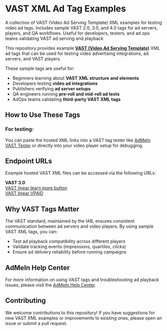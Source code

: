 # VAST XML Ad Tag Examples 
A collection of VAST (Video Ad Serving Template) XML examples for testing video ad tags. Includes sample VAST 2.0, 3.0, and 4.0 tags for ad servers, players, and QA workflows. Useful for developers, testers, and ad ops teams validating VAST ad serving and playback 

This repository provides example **[VAST (Video Ad Serving Template)](https://iabtechlab.com/standards/vast/)** XML ad tags that can be used for testing video advertising integrations, ad servers, and VAST players.  

These sample tags are useful for:  
- Beginners learning about **VAST XML structure and elements**
- Developers testing **video ad integrations**  
- Publishers verifying **ad server setups**  
- QA engineers running **pre-roll and mid-roll ad tests**  
- AdOps teams validating **third-party VAST XML tags** 


## How to Use These Tags

### For testing:
You can paste the hosted XML links into a VAST tag tester like [AdMeIn VAST Tester](https://admein.com/vast-tester) or directly into your video player setup for debugging.

## Endpoint URLs
Example hosted VAST XML files can be accessed via the following URLs:

**VAST 3.0**   
 [VAST linear learn more button](https://admein-advertising.github.io/vast-tag-xml-examples/vast-3.0/linear-learn-more-button.xml)  
 [VAST linear VPAID](https://admein-advertising.github.io/vast-tag-xml-examples/vast-3.0/linear-vpaid.xml)   


## Why VAST Tags Matter

The VAST standard, maintained by the IAB, ensures consistent communication between ad servers and video players. By using sample VAST XML tags, you can:

- Test ad playback compatibility across different players
- Validate tracking events (impressions, quartiles, clicks)
- Ensure ad delivery reliability before running campaigns   

## AdMeIn Help Center

For more information on using VAST tags and troubleshooting ad playback issues, please visit the [AdMeIn Help Center](https://admein.com/help).

## Contributing

We welcome contributions to this repository! If you have suggestions for new VAST XML examples or improvements to existing ones, please open an issue or submit a pull request.
